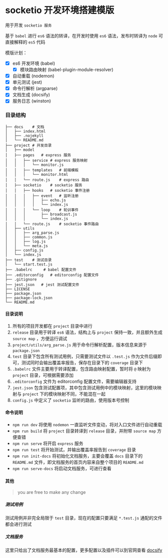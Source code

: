 # socketio 开发环境搭建模版

用于开发 `socketio 服务`

基于 `babel` 进行 `es6` 语法的转译，在开发时使用 `es6` 语法，发布时转译为 `node` 可直接解释的 `es5` 代码

模版计划：

- [x] es6 开发环境 (babel)
  - [x] 模块路由映射 (babel-plugin-module-resolver)
- [x] 自动重载 (nodemon)
- [x] 单元测试 (jest)
- [x] 命令行解析 (argparse)
- [x] 文档生成 (docsify)
- [x] 服务日志 (winston)

### 目录结构

```
├── docs	# 文档
│   ├── index.html
│   ├── .nojekyll
│   └── README.md
├── project	# 开发目录
│   ├── model	
│   ├── pages	# express 服务
│   │   ├── service	# express 服务映射
│   │   │   └── monitor.js
│   │   ├── templates	# 前端模板
│   │   │   └── monitor.html
│   │   └── route.js	# express 路由
│   ├── socketio	# socketio 服务
│   │   ├── hooks	# socketio 事件注册
│   │   │   ├── event	# 监听注册
│   │   │   │   ├── echo.js
│   │   │   │   └── index.js
│   │   │   └── loop	# 轮训事件
│   │   │       ├── broadcast.js
│   │   │       └── index.js
│   │   └── route.js	# socketio 事件路由
│   ├── utils
│   │   ├── arg_parse.js
│   │   ├── common.js
│   │   ├── log.js
│   │   └── meta.js
│   ├── config.js
│   └── index.js
├── test	# 测试目录
│   └── start.test.js
├── .babelrc	 # babel 配置文件
├── .editorconfig	# editorconfig 配置文件
├── .gitignore
├── jest.json	# jest 测试配置文件
├── LICENSE
├── package.json
├── package-lock.json
└── README.md
```

#### 目录说明

1. 所有的项目开发都在 `project` 目录中进行
2. `release` 目录用于转译 `es6` 语法，结构上与 `project` 保持一致，并且额外生成 `source map` ，方便运行调试
3. `project/utils/arg_parse.js` 用于命令行解析配置，版本信息来源于 `package.json`
4. `test` 目录下包含所有测试用例，只需要测试文件以 `.test.js` 作为文件后缀即可，测试同时会输出覆盖率报告，保存在目录下的 `coverage` 目录下
5. `.babelrc` 文件主要用于转译配置，包含路由映射配置，暂时将 `@` 映射为 `project` 目录，可根据需要添加
6. `.editorconfig` 文件为 editorconfig 配置文件，需要编辑器支持
7. `jest.json` 包含测试配置项，其中包含测试用例中的模块映射，这里的模块映射与 `project` 下的模块映射不同，不能混在一起
8. `config.js` 中定义了 `socketio` 监听的路由，使用版本号控制

#### 命令说明

- `npm run dev` 将使用 `nodemon` 一直监听文件变动，将对入口文件进行自动重载
- `npm run build` 将 `project` 目录转译到 `release` 目录，并附带 `source map` 方便查错
- `npm run serve` 将开启 `express` 服务
- `npm run test` 将开始测试，并输出覆盖率报告到 `coverage` 目录
- `npm run init-docs` 将初始化文档服务，主要会覆盖 `docs` 目录下的 `README.md` 文件，即文档服务的首页内容来自整个项目的 `README.md`
- `npm run serve-docs` 将启动文档服务，可进行查看

#### 其他

> you are free to make any change

##### 测试用例

测试用例并非完全局限于 `test` 目录，现在的配置只要满足 `*.test.js` 通配的文件都会进行测试

##### 文档服务

这里只给出了文档服务最基本的配置，更多配置以及插件可以到官网查看 [docsify](https://docsify.js.org)
